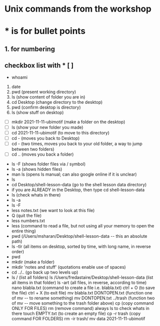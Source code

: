 # Unix commands from the workshop

# * is for bullet points
## 1. for numbering
## checkbox list with * [ ]
* whoami
1. date
2. pwd (present working directory)
1. ls (show content of folder you are in)
1. cd Desktop (change directory to the desktop)
1. pwd (confirm desktop is directory)
1. ls (show stuff on desktop)
* [ ] mkdir 2021-11-11-ubimotif (make a folder on the desktop)
* [ ] ls (show your new folder you made)
* [ ] cd 2021-11-11-ubimotif (to move to this directory)
* [ ] cd - (moves you back to Desktop)
* [ ] cd - (two times, moves you back to your old folder, a way to jump between two folders)
* [ ] cd .. (moves you back a folder)
* ls -F (shows folder files via / symbol)
* ls -a (shows hidden files)
* man ls (opens ls manual; can also google online if it is unclear)
* ls
* cd Desktop/shell-lesson-data (go to the shell lesson data directory)
* if you are ALREADY in the Desktop, then type cd shell-lesson-data
* ls (check whats in there)
* ls -a
* ls -F
* less notes.txt (we want to look at this file)
* Q (quit the file)
* less numbers.txt
* less (command to read a file, but not using all your memory to open the entire thing)
* pwd (/Users/msharan/Desktop/shell-lesson-data -- this an absolute path)
* ls -tlr (all items on desktop, sorted by time, with long name, in reverse order)
* pwd
* mkdir (make a folder)
* mkdir 'notes and stuff' (quotations enable use of spaces)
* cd ../.. (go back up two levels up)
* ls / (list all folders)
ls /Users/fredastaire/Desktop/shell-lesson-data (list all items in that folder)
ls -art (all files, in reverse, according to time)
nano blabla.txt (command to create a file i.e. blabla.txt)
ctrl + O (to save the file)
ctrl + X (to exit file)
mv blabla.txt DONTOPEN.txt (function one of mv -- to rename something)
mv DONTOPEN.txt ../trash (function two of mv -- move something to the trash folder above)
cp (copy command ONLY FOR FILES)
rm (remove command)
always ls to check whats in there
touch EMPTY.txt (to create an empty file)
cp -r trash (copy command FOR FOLDERS)
rm -ir trash/
mv data 2021-11-11-ubimotif
